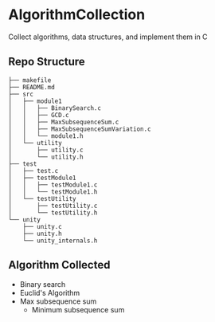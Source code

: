 # AlgorithmCollection

Collect algorithms, data structures, and implement them in C

## Repo Structure

```
├── makefile
├── README.md
├── src
│   ├── module1
│   │   ├── BinarySearch.c
│   │   ├── GCD.c
│   │   ├── MaxSubsequenceSum.c
│   │   ├── MaxSubsequenceSumVariation.c
│   │   └── module1.h
│   └── utility
│       ├── utility.c
│       └── utility.h
├── test
│   ├── test.c
│   ├── testModule1
│   │   ├── testModule1.c
│   │   └── testModule1.h
│   └── testUtility
│       ├── testUtility.c
│       └── testUtility.h
└── unity
    ├── unity.c
    ├── unity.h
    └── unity_internals.h        
```

## Algorithm Collected


- Binary search
- Euclid's Algorithm
- Max subsequence sum
  - Minimum subsequence sum 


